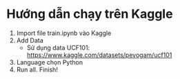 # Hướng dẫn chạy trên Kaggle
1. Import file train.ipynb vào Kaggle 
2. Add Data
	- Sử dụng data UCF101: https://www.kaggle.com/datasets/pevogam/ucf101
4. Language chọn Python 
3. Run all. Finish!
